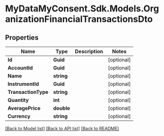 # MyDataMyConsent.Sdk.Models.OrganizationFinancialTransactionsDto

## Properties

Name | Type | Description | Notes
------------ | ------------- | ------------- | -------------
**Id** | **Guid** |  | [optional] 
**AccountId** | **Guid** |  | [optional] 
**Name** | **string** |  | [optional] 
**InstrumentId** | **Guid** |  | [optional] 
**TransactionType** | **string** |  | [optional] 
**Quantity** | **int** |  | [optional] 
**AveragePrice** | **double** |  | [optional] 
**Currency** | **string** |  | [optional] 

[[Back to Model list]](../README.md#documentation-for-models) [[Back to API list]](../README.md#documentation-for-api-endpoints) [[Back to README]](../README.md)

